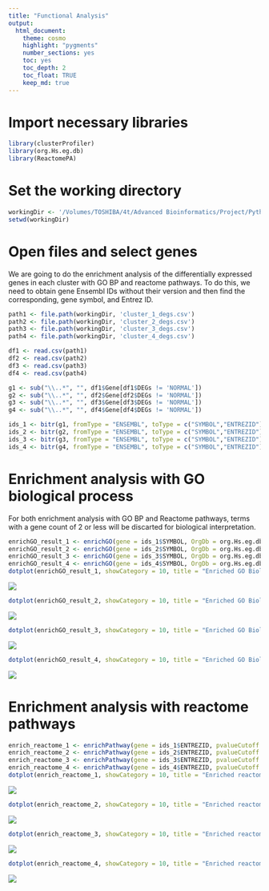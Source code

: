 ```yaml
---
title: "Functional Analysis"
output: 
  html_document: 
    theme: cosmo
    highlight: "pygments"
    number_sections: yes
    toc: yes
    toc_depth: 2
    toc_float: TRUE
    keep_md: true
---
```




# Import necessary libraries

```r
library(clusterProfiler)
library(org.Hs.eg.db)
library(ReactomePA)
```

# Set the working directory

```r
workingDir <- '/Volumes/TOSHIBA/4t/Advanced Bioinformatics/Project/Python/'
setwd(workingDir)
```

# Open files and select genes
We are going to do the enrichment analysis of the differentially expressed genes in each cluster with GO BP and reactome pathways. To do this, we need to obtain gene Ensembl IDs without their version and then find the corresponding, gene symbol, and Entrez ID.

```r
path1 <- file.path(workingDir, 'cluster_1_degs.csv')
path2 <- file.path(workingDir, 'cluster_2_degs.csv')
path3 <- file.path(workingDir, 'cluster_3_degs.csv')
path4 <- file.path(workingDir, 'cluster_4_degs.csv')

df1 <- read.csv(path1)
df2 <- read.csv(path2)
df3 <- read.csv(path3)
df4 <- read.csv(path4)

g1 <- sub("\\..*", "", df1$Gene[df1$DEGs != 'NORMAL'])
g2 <- sub("\\..*", "", df2$Gene[df2$DEGs != 'NORMAL'])
g3 <- sub("\\..*", "", df3$Gene[df3$DEGs != 'NORMAL'])
g4 <- sub("\\..*", "", df4$Gene[df4$DEGs != 'NORMAL'])

ids_1 <- bitr(g1, fromType = "ENSEMBL", toType = c("SYMBOL","ENTREZID"), OrgDb = org.Hs.eg.db, drop = TRUE)
ids_2 <- bitr(g2, fromType = "ENSEMBL", toType = c("SYMBOL","ENTREZID"), OrgDb = org.Hs.eg.db, drop = TRUE) 
ids_3 <- bitr(g3, fromType = "ENSEMBL", toType = c("SYMBOL","ENTREZID"), OrgDb = org.Hs.eg.db, drop = TRUE)
ids_4 <- bitr(g4, fromType = "ENSEMBL", toType = c("SYMBOL","ENTREZID"), OrgDb = org.Hs.eg.db, drop = TRUE)
```

# Enrichment analysis with GO biological process
For both enrichment analysis with GO BP and Reactome pathways, terms with a gene count of 2 or less will be discarted for biological interpretation.


```r
enrichGO_result_1 <- enrichGO(gene = ids_1$SYMBOL, OrgDb = org.Hs.eg.db, keyType = "SYMBOL", ont = "BP", pAdjustMethod = "BH", qvalueCutoff = 0.05)
enrichGO_result_2 <- enrichGO(gene = ids_2$SYMBOL, OrgDb = org.Hs.eg.db, keyType = "SYMBOL", ont = "BP", pAdjustMethod = "BH", qvalueCutoff = 0.05)
enrichGO_result_3 <- enrichGO(gene = ids_3$SYMBOL, OrgDb = org.Hs.eg.db, keyType = "SYMBOL", ont = "BP", pAdjustMethod = "BH", qvalueCutoff = 0.05)
enrichGO_result_4 <- enrichGO(gene = ids_4$SYMBOL, OrgDb = org.Hs.eg.db, keyType = "SYMBOL", ont = "BP", pAdjustMethod = "BH", qvalueCutoff = 0.05)
dotplot(enrichGO_result_1, showCategory = 10, title = "Enriched GO Biological processes in cluster 1 DEGs")
```

![](functional_analysis_files/figure-html/GO_enrichment-1.png)<!-- -->

```r
dotplot(enrichGO_result_2, showCategory = 10, title = "Enriched GO Biological processes in cluster 2 DEGs")
```

![](functional_analysis_files/figure-html/GO_enrichment-2.png)<!-- -->

```r
dotplot(enrichGO_result_3, showCategory = 10, title = "Enriched GO Biological processes in cluster 3 DEGs")
```

![](functional_analysis_files/figure-html/GO_enrichment-3.png)<!-- -->

```r
dotplot(enrichGO_result_4, showCategory = 10, title = "Enriched GO Biological processes in cluster 4 DEGs")
```

![](functional_analysis_files/figure-html/GO_enrichment-4.png)<!-- -->

# Enrichment analysis with reactome pathways

```r
enrich_reactome_1 <- enrichPathway(gene = ids_1$ENTREZID, pvalueCutoff = 0.05)
enrich_reactome_2 <- enrichPathway(gene = ids_2$ENTREZID, pvalueCutoff = 0.05)
enrich_reactome_3 <- enrichPathway(gene = ids_3$ENTREZID, pvalueCutoff = 0.05)
enrich_reactome_4 <- enrichPathway(gene = ids_4$ENTREZID, pvalueCutoff = 0.05)
dotplot(enrich_reactome_1, showCategory = 10, title = "Enriched reactome pathways in cluster 1 DEGs")
```

![](functional_analysis_files/figure-html/reactome_enrichment-1.png)<!-- -->

```r
dotplot(enrich_reactome_2, showCategory = 10, title = "Enriched reactome pathways in cluster 2 DEGs")
```

![](functional_analysis_files/figure-html/reactome_enrichment-2.png)<!-- -->

```r
dotplot(enrich_reactome_3, showCategory = 10, title = "Enriched reactome pathways in cluster 3 DEGs")
```

![](functional_analysis_files/figure-html/reactome_enrichment-3.png)<!-- -->

```r
dotplot(enrich_reactome_4, showCategory = 10, title = "Enriched reactome pathways in cluster 4 DEGs")
```

![](functional_analysis_files/figure-html/reactome_enrichment-4.png)<!-- -->
